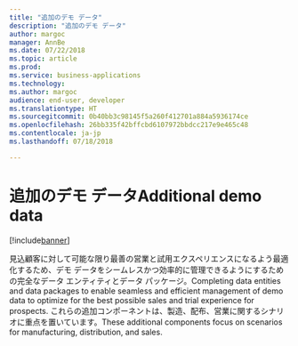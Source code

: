```yaml
---
title: "追加のデモ データ"
description: "追加のデモ データ"
author: margoc
manager: AnnBe
ms.date: 07/22/2018
ms.topic: article
ms.prod: 
ms.service: business-applications
ms.technology: 
ms.author: margoc
audience: end-user, developer
ms.translationtype: HT
ms.sourcegitcommit: 0b40bb3c98145f5a260f412701a884a5936174ce
ms.openlocfilehash: 26bb335f42bffcbd6107972bbdcc217e9e465c48
ms.contentlocale: ja-jp
ms.lasthandoff: 07/18/2018

---
```

#  <a name="additional-demo-data"></a><span data-ttu-id="8f07d-103">追加のデモ データ</span><span class="sxs-lookup"><span data-stu-id="8f07d-103">Additional demo data</span></span>

[!include[banner](../../includes/banner.md)]

<span data-ttu-id="8f07d-104">見込顧客に対して可能な限り最善の営業と試用エクスペリエンスになるよう最適化するため、デモ データをシームレスかつ効率的に管理できるようにするための完全なデータ エンティティとデータ パッケージ。</span><span class="sxs-lookup"><span data-stu-id="8f07d-104">Completing data entities and data packages to enable seamless and efficient management of demo data to optimize for the best possible sales and trial experience for prospects.</span></span> <span data-ttu-id="8f07d-105">これらの追加コンポーネントは、製造、配布、営業に関するシナリオに重点を置いています。</span><span class="sxs-lookup"><span data-stu-id="8f07d-105">These additional components focus on scenarios for manufacturing, distribution, and sales.</span></span>

